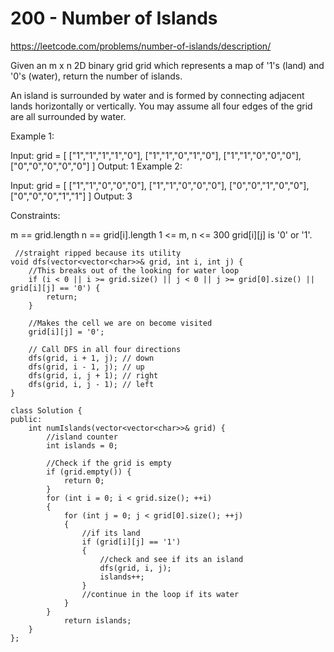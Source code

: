 # 200 - Number of Islands

https://leetcode.com/problems/number-of-islands/description/

Given an m x n 2D binary grid grid which represents a map of '1's (land) and '0's (water), return the number of islands.

An island is surrounded by water and is formed by connecting adjacent lands horizontally or vertically. You may assume all four edges of the grid are all surrounded by water.

 

Example 1:

Input: grid = [
  ["1","1","1","1","0"],
  ["1","1","0","1","0"],
  ["1","1","0","0","0"],
  ["0","0","0","0","0"]
]
Output: 1
Example 2:

Input: grid = [
  ["1","1","0","0","0"],
  ["1","1","0","0","0"],
  ["0","0","1","0","0"],
  ["0","0","0","1","1"]
]
Output: 3
 

Constraints:

m == grid.length
n == grid[i].length
1 <= m, n <= 300
grid[i][j] is '0' or '1'.



```
 //straight ripped because its utility
void dfs(vector<vector<char>>& grid, int i, int j) {
    //This breaks out of the looking for water loop
    if (i < 0 || i >= grid.size() || j < 0 || j >= grid[0].size() || grid[i][j] == '0') {
        return;
    }

    //Makes the cell we are on become visited
    grid[i][j] = '0';

    // Call DFS in all four directions
    dfs(grid, i + 1, j); // down
    dfs(grid, i - 1, j); // up
    dfs(grid, i, j + 1); // right
    dfs(grid, i, j - 1); // left
}

class Solution {
public:
    int numIslands(vector<vector<char>>& grid) {
        //island counter
        int islands = 0;

        //Check if the grid is empty
        if (grid.empty()) {
            return 0;
        }
        for (int i = 0; i < grid.size(); ++i)
        {
            for (int j = 0; j < grid[0].size(); ++j)
            {
                //if its land
                if (grid[i][j] == '1')
                {   
                    //check and see if its an island
                    dfs(grid, i, j);
                    islands++;
                }
                //continue in the loop if its water
            }
        }
            return islands;
    }
};
```


